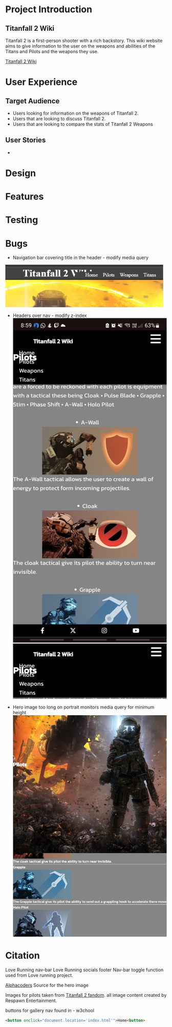 # Project Introduction

## Titanfall 2 Wiki

Titanfall 2 is a first-person shooter with a rich backstory. This wiki website aims to give information to the user on the weapons and abilities of the Titans and Pilots and the weapons they use.

[Titanfall 2 Wiki](https://mulloo.github.io/Titanfall-2-Weapon-Wiki/)

# User Experience

## Target Audience

- Users looking for information on the weapons of Titanfall 2.
- Users that are looking to discuss Titanfall 2.
- Users that are looking to compare the stats of Titanfall 2 Weapons

## User Stories

-

# Design

# Features

# Testing

# Bugs

- Navigation bar covering title in the header   - modify media query

![Alt text](<assets/images/nav bar covering header issue.png>)

- Headers over nav - modify z-index
![Alt text](<assets/images/header elements over nav.jpg>)
![Alt text](<assets/images/header elements over nav-1.jpg>)

- Hero image too long on portrait monitors media query for minimum height
![Alt text](<assets/images/portraite cover issue.png>)

# Citation

Love Running nav-bar
Love Running socials footer
Nav-bar toggle function used from Love running project.

[Alphacoders](https://wall.alphacoders.com/big.php?i=519153) Source for the hero image

Images for pilots taken from [Titanfall 2 fandom](https://titanfall2.fandom.com/wiki/Titanfall_2_Wiki).
all image content created by Respawn Entertainment.

buttons for gallery nav found in - w3chool

```html
<button onclick="document.location='index.html'">Home<button>
```
